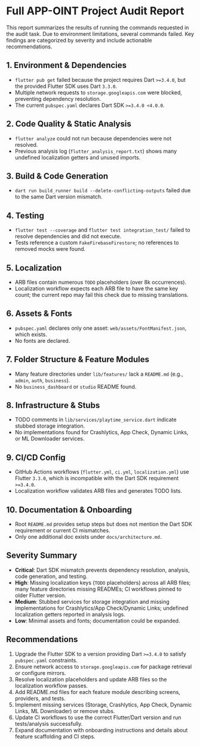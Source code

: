 # Full APP-OINT Project Audit Report

This report summarizes the results of running the commands requested in the audit task. Due to environment limitations, several commands failed. Key findings are categorized by severity and include actionable recommendations.

## 1. Environment & Dependencies
- `flutter pub get` failed because the project requires Dart `>=3.4.0`, but the provided Flutter SDK uses Dart `3.3.0`.
- Multiple network requests to `storage.googleapis.com` were blocked, preventing dependency resolution.
- The current `pubspec.yaml` declares Dart SDK `>=3.4.0 <4.0.0`.

## 2. Code Quality & Static Analysis
- `flutter analyze` could not run because dependencies were not resolved.
- Previous analysis log (`flutter_analysis_report.txt`) shows many undefined localization getters and unused imports.

## 3. Build & Code Generation
- `dart run build_runner build --delete-conflicting-outputs` failed due to the same Dart version mismatch.

## 4. Testing
- `flutter test --coverage` and `flutter test integration_test/` failed to resolve dependencies and did not execute.
- Tests reference a custom `FakeFirebaseFirestore`; no references to removed mocks were found.

## 5. Localization
- ARB files contain numerous `TODO` placeholders (over 8k occurrences).
- Localization workflow expects each ARB file to have the same key count; the current repo may fail this check due to missing translations.

## 6. Assets & Fonts
- `pubspec.yaml` declares only one asset: `web/assets/FontManifest.json`, which exists.
- No fonts are declared.

## 7. Folder Structure & Feature Modules
- Many feature directories under `lib/features/` lack a `README.md` (e.g., `admin`, `auth`, `business`).
- No `business_dashboard` or `studio` README found.

## 8. Infrastructure & Stubs
- TODO comments in `lib/services/playtime_service.dart` indicate stubbed storage integration.
- No implementations found for Crashlytics, App Check, Dynamic Links, or ML Downloader services.

## 9. CI/CD Config
- GitHub Actions workflows (`flutter.yml`, `ci.yml`, `localization.yml`) use Flutter `3.3.0`, which is incompatible with the Dart SDK requirement `>=3.4.0`.
- Localization workflow validates ARB files and generates TODO lists.

## 10. Documentation & Onboarding
- Root `README.md` provides setup steps but does not mention the Dart SDK requirement or current CI mismatches.
- Only one additional doc exists under `docs/architecture.md`.

## Severity Summary
- **Critical**: Dart SDK mismatch prevents dependency resolution, analysis, code generation, and testing.
- **High**: Missing localization keys (`TODO` placeholders) across all ARB files; many feature directories missing READMEs; CI workflows pinned to older Flutter version.
- **Medium**: Stubbed services for storage integration and missing implementations for Crashlytics/App Check/Dynamic Links; undefined localization getters reported in analysis logs.
- **Low**: Minimal assets and fonts; documentation could be expanded.

## Recommendations
1. Upgrade the Flutter SDK to a version providing Dart `>=3.4.0` to satisfy `pubspec.yaml` constraints.
2. Ensure network access to `storage.googleapis.com` for package retrieval or configure mirrors.
3. Resolve localization placeholders and update ARB files so the localization workflow passes.
4. Add README.md files for each feature module describing screens, providers, and tests.
5. Implement missing services (Storage, Crashlytics, App Check, Dynamic Links, ML Downloader) or remove stubs.
6. Update CI workflows to use the correct Flutter/Dart version and run tests/analysis successfully.
7. Expand documentation with onboarding instructions and details about feature scaffolding and CI steps.

